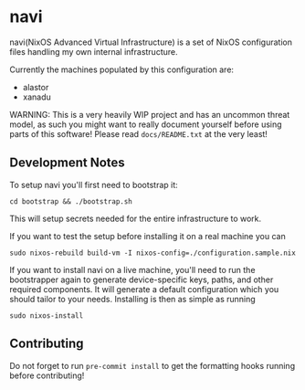 navi
=====
navi(NixOS Advanced Virtual Infrastructure) is a set of NixOS configuration
files handling my own internal infrastructure.

Currently the machines populated by this configuration are:

* alastor
* xanadu

WARNING: This is a very heavily WIP project and has an uncommon threat model, as
such you might want to really document yourself before using parts of this
software! Please read `docs/README.txt` at the very least!


## Development Notes

To setup navi you'll first need to bootstrap it:

```
cd bootstrap && ./bootstrap.sh
```
This will setup secrets needed for the entire infrastructure to work.


If you want to test the setup before installing it on a real machine you can 

```
sudo nixos-rebuild build-vm -I nixos-config=./configuration.sample.nix
```

If you want to install navi on a live machine, you'll need to run the
bootstrapper again to generate device-specific keys, paths, and other required
components. It will generate a default configuration which you should tailor to
your needs. Installing is then as simple as running

```
sudo nixos-install
```

## Contributing

Do not forget to run `pre-commit install` to get the formatting hooks running
before contributing!
